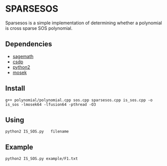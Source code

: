 SPARSESOS
================
Sparsesos is a simple implementation of determining whether a polynomial is cross sparse SOS polynomial.

Dependencies
----------------
* [sagemath](https://www.sagemath.org/)
* [csdp](https://projects.coin-or.org/Csdp)
* [python2](https://www.python.org/)
* [mosek](https://www.mosek.com/)

Install
---------------
```
g++ polynomial/polynomial.cpp sos.cpp sparsesos.cpp is_sos.cpp -o is_sos -lmosek64 -lfusion64 -pthread -O3
```

Using
---------------
```
python2 IS_SOS.py   filename
```
Example
--------------
```
python2 IS_SOS.py example/F1.txt 
```
